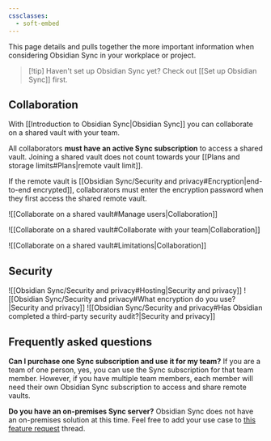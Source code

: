 ```yaml
---
cssclasses:
  - soft-embed
---
```

This page details and pulls together the more important information when considering Obsidian Sync in your workplace or project.

> [!tip] Haven't set up Obsidian Sync yet? Check out [[Set up Obsidian Sync]] first.

## Collaboration

With [[Introduction to Obsidian Sync|Obsidian Sync]] you can collaborate on a shared vault with your team. 

All collaborators **must have an active Sync subscription** to access a shared vault. Joining a shared vault does not count towards your [[Plans and storage limits#Plans|remote vault limit]].

If the remote vault is [[Obsidian Sync/Security and privacy#Encryption|end-to-end encrypted]], collaborators must enter the encryption password when they first access the shared remote vault.


![[Collaborate on a shared vault#Manage users|Collaboration]]

![[Collaborate on a shared vault#Collaborate with your team|Collaboration]]

![[Collaborate on a shared vault#Limitations|Collaboration]]

## Security

![[Obsidian Sync/Security and privacy#Hosting|Security and privacy]]
![[Obsidian Sync/Security and privacy#What encryption do you use?|Security and privacy]]
![[Obsidian Sync/Security and privacy#Has Obsidian completed a third-party security audit?|Security and privacy]]

## Frequently asked questions

**Can I purchase one Sync subscription and use it for my team?**
If you are a team of one person, yes, you can use the Sync subscription for that team member. However, if you have multiple team members, each member will need their own Obsidian Sync subscription to access and share remote vaults.

**Do you have an on-premises Sync server?**
Obsidian Sync does not have an on-premises solution at this time. Feel free to add your use case to [this feature request](https://forum.obsidian.md/t/obsidian-sync-self-hosted-server/20975) thread.
